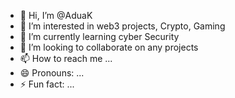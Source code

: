 - 👋 Hi, I’m @AduaK
- 👀 I’m interested in web3 projects, Crypto, Gaming
- 🌱 I’m currently learning cyber Security
- 💞️ I’m looking to collaborate on any projects 
- 📫 How to reach me ...
- 😄 Pronouns: ...
- ⚡ Fun fact: ...

<!---
AduaK/AduaK is a ✨ special ✨ repository because its `README.md` (this file) appears on your GitHub profile.
You can click the Preview link to take a look at your changes.
--->
